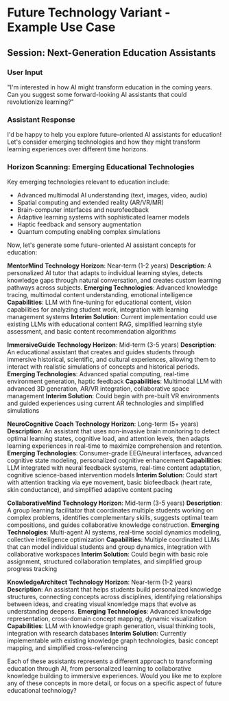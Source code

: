 # Future Technology Variant - Example Use Case

## Session: Next-Generation Education Assistants

### User Input
"I'm interested in how AI might transform education in the coming years. Can you suggest some forward-looking AI assistants that could revolutionize learning?"

### Assistant Response

I'd be happy to help you explore future-oriented AI assistants for education! Let's consider emerging technologies and how they might transform learning experiences over different time horizons.

### Horizon Scanning: Emerging Educational Technologies

Key emerging technologies relevant to education include:
- Advanced multimodal AI understanding (text, images, video, audio)
- Spatial computing and extended reality (AR/VR/MR)
- Brain-computer interfaces and neurofeedback
- Adaptive learning systems with sophisticated learner models
- Haptic feedback and sensory augmentation
- Quantum computing enabling complex simulations

Now, let's generate some future-oriented AI assistant concepts for education:

**MentorMind**
**Technology Horizon**: Near-term (1-2 years)
**Description**: A personalized AI tutor that adapts to individual learning styles, detects knowledge gaps through natural conversation, and creates custom learning pathways across subjects.
**Emerging Technologies**: Advanced knowledge tracing, multimodal content understanding, emotional intelligence
**Capabilities**: LLM with fine-tuning for educational content, vision capabilities for analyzing student work, integration with learning management systems
**Interim Solution**: Current implementation could use existing LLMs with educational content RAG, simplified learning style assessment, and basic content recommendation algorithms

**ImmersiveGuide**
**Technology Horizon**: Mid-term (3-5 years)
**Description**: An educational assistant that creates and guides students through immersive historical, scientific, and cultural experiences, allowing them to interact with realistic simulations of concepts and historical periods.
**Emerging Technologies**: Advanced spatial computing, real-time environment generation, haptic feedback
**Capabilities**: Multimodal LLM with advanced 3D generation, AR/VR integration, collaborative space management
**Interim Solution**: Could begin with pre-built VR environments and guided experiences using current AR technologies and simplified simulations

**NeuroCognitive Coach**
**Technology Horizon**: Long-term (5+ years)
**Description**: An assistant that uses non-invasive brain monitoring to detect optimal learning states, cognitive load, and attention levels, then adapts learning experiences in real-time to maximize comprehension and retention.
**Emerging Technologies**: Consumer-grade EEG/neural interfaces, advanced cognitive state modeling, personalized cognitive enhancement
**Capabilities**: LLM integrated with neural feedback systems, real-time content adaptation, cognitive science-based intervention models
**Interim Solution**: Could start with attention tracking via eye movement, basic biofeedback (heart rate, skin conductance), and simplified adaptive content pacing

**CollaborativeMind**
**Technology Horizon**: Mid-term (3-5 years)
**Description**: A group learning facilitator that coordinates multiple students working on complex problems, identifies complementary skills, suggests optimal team compositions, and guides collaborative knowledge construction.
**Emerging Technologies**: Multi-agent AI systems, real-time social dynamics modeling, collective intelligence optimization
**Capabilities**: Multiple coordinated LLMs that can model individual students and group dynamics, integration with collaborative workspaces
**Interim Solution**: Could begin with basic role assignment, structured collaboration templates, and simplified group progress tracking

**KnowledgeArchitect**
**Technology Horizon**: Near-term (1-2 years)
**Description**: An assistant that helps students build personalized knowledge structures, connecting concepts across disciplines, identifying relationships between ideas, and creating visual knowledge maps that evolve as understanding deepens.
**Emerging Technologies**: Advanced knowledge representation, cross-domain concept mapping, dynamic visualization
**Capabilities**: LLM with knowledge graph generation, visual thinking tools, integration with research databases
**Interim Solution**: Currently implementable with existing knowledge graph technologies, basic concept mapping, and simplified cross-referencing

Each of these assistants represents a different approach to transforming education through AI, from personalized learning to collaborative knowledge building to immersive experiences. Would you like me to explore any of these concepts in more detail, or focus on a specific aspect of future educational technology?
